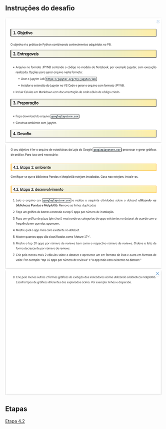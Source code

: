 ## Instruções do desafio
<img src="./instructions/screenshot1.png" alt="picture" width="500" height="400"> <img src="./instructions/screenshot2.png" alt="picture" width="500" height="400">
<img src="./instructions/screenshot3.png" alt="picture" width="500" height="400">  

## Etapas  
[Etapa 4.2](./etapa-4.2) 
